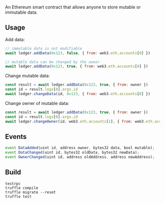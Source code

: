 An Ethereum smart contract that allows anyone to store mutable or immutable data.

## Usage

Add data:

```js
// immutable data is not modifiable
await ledger.addData(0x123, false, { from: web3.eth.accounts[0] })
```

```js
// mutable data can be changed by the owner
await ledger.addData(0x123, true, { from: web3.eth.accounts[0] })
```
Change mutable data:

```js
const result = await ledger.addData(0x123, true, { from: owner })
const id = result.logs[0].args.id
await ledger.changeData(id, 0x123, { from: web3.eth.accounts[0] })
```

Change owner of mutable data:
```js
const result = await ledger.addData(0x123, true, { from: owner })
const id = result.logs[0].args.id
await ledger.changeOwner(id, web3.eth.accounts[1], { from: web3.eth.accounts[0] })
```

## Events

```js
event DataAdded(uint id, address owner, bytes32 data, bool mutable);
event DataChanged(uint id, bytes32 oldData, bytes32 newData);
event OwnerChanged(uint id, address oldAddress, address newAddress);
```

## Build

```
testrpc
truffle compile
truffle migrate --reset
truffle test
```
